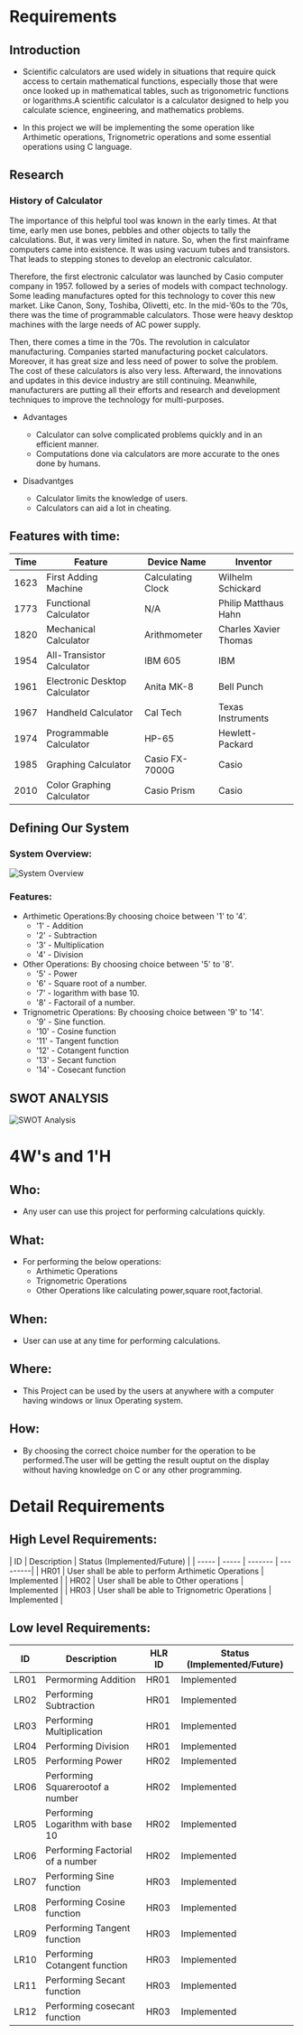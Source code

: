 # Requirements
## Introduction
 * Scientific calculators are used widely in situations that require quick access to certain mathematical functions, especially those that were once looked up in mathematical tables, such as trigonometric functions or logarithms.A scientific calculator is a calculator designed to help you calculate science, engineering, and mathematics problems. 

 * In this project we will be implementing the some operation like Arthimetic operations, Trignometric operations and some essential operations using C language.
 

## Research
### History of Calculator
The importance of this helpful tool was known in the early times. At that time, early men use bones, pebbles and other objects to tally the calculations. But, it was very limited in nature. So, when the first mainframe computers came into existence. It was using vacuum tubes and transistors. That leads to stepping stones to develop an electronic calculator.

Therefore, the first electronic calculator was launched by Casio computer company in 1957. followed by a series of models with compact technology. Some leading manufactures opted for this technology to cover this new market. Like Canon, Sony, Toshiba, Olivetti, etc.
In the mid-’60s to the ’70s, there was the time of programmable calculators. Those were heavy desktop machines with the large needs of AC power supply.

Then, there comes a time in the ’70s. The revolution in calculator manufacturing. Companies started manufacturing pocket calculators. Moreover, it has great size and less need of power to solve the problem. The cost of these calculators is also very less.
Afterward, the innovations and updates in this device industry are still continuing. Meanwhile, manufacturers are putting all their efforts and research and development techniques to improve the technology for multi-purposes.

* Advantages
    * Calculator can solve complicated problems quickly and in an efficient manner.
    * Computations done via calculators are more accurate to the ones done by humans.

* Disadvantges
    * Calculator limits the knowledge of users.
    * Calculators can aid a lot in cheating.

## Features with time: 
| Time | Feature | Device Name | Inventor |
| ---- | ------ | ---------- | ---------|
| 1623 | First Adding Machine | Calculating Clock | Wilhelm Schickard |
| 1773 | Functional Calculator | N/A | Philip Matthaus Hahn | 
| 1820 | Mechanical Calculator | Arithmometer | Charles Xavier Thomas |
| 1954 | All-Transistor Calculator | IBM 605 | IBM |
| 1961 | Electronic Desktop Calculator | Anita MK-8 | Bell Punch |
| 1967 | Handheld Calculator | Cal Tech | Texas Instruments |
| 1974 | Programmable Calculator | HP-65 | Hewlett-Packard |
| 1985 | Graphing Calculator | Casio FX-7000G | Casio |
| 2010 | Color Graphing Calculator | Casio Prism | Casio |

## Defining Our System
### System Overview:
![System Overview](https://github.com/ShodaPratheepKumarReddy/stepin255957/blob/main/1_Requirements/System.png)
### Features:
* Arthimetic Operations:By choosing  choice between '1' to '4'.
    * '1' - Addition
    * '2' - Subtraction
    * '3' - Multiplication
    * '4' - Division
* Other Operations: By choosing choice between '5' to '8'.
    * '5' - Power
    * '6' - Square root of a number.
    * '7' - logarithm with base 10.
    * '8' - Factorail of a number.
* Trignometric Operations: By choosing choice between '9' to '14'.
    * '9'  - Sine function.
    * '10' - Cosine function
    * '11' - Tangent function
    * '12' - Cotangent function
    * '13' - Secant function
    * '14' - Cosecant function

## SWOT ANALYSIS
![SWOT Analysis](https://github.com/ShodaPratheepKumarReddy/stepin255957/blob/main/1_Requirements/swot.png)

# 4W&#39;s and 1&#39;H

## Who:
* Any user can use this project for performing calculations quickly.

## What:
* For performing the below operations:
    * Arthimetic Operations
    * Trignometric Operations
    * Other Operations like calculating power,square root,factorial.

## When:
* User can use at any time for performing calculations. 

## Where:
* This Project can be used by the users at anywhere with a computer having windows or linux Operating system.

## How:
* By choosing the correct choice number for the operation to be performed.The user will be getting the result ouptut on the display without having knowledge on C or any other programming.

# Detail Requirements
## High Level Requirements: 
| ID | Description | Status (Implemented/Future) | 
| ----- | ----- | ------- | ---------|
| HR01 | User shall be able to perform Arthimetic Operations | Implemented | 
| HR02 | User shall be able to Other operations | Implemented |
| HR03 | User shall be able to Trignometric Operations | Implemented |

##  Low level Requirements:

| ID | Description | HLR ID | Status (Implemented/Future) |
| ------ | --------- | ------ | ----- |
| LR01 | Permorming Addition | HR01 | Implemented |
| LR02 | Performing Subtraction | HR01 | Implemented |
| LR03 | Performing Multiplication | HR01 | Implemented |
| LR04 | Performing Division | HR01 | Implemented |
| LR05 | Performing Power | HR02 | Implemented |
| LR06 | Performing Squarerootof a number | HR02 | Implemented |
| LR05 | Performing Logarithm with base 10 | HR02 | Implemented |
| LR06 | Performing Factorial of a number | HR02 | Implemented |
| LR07 | Performing Sine function | HR03 | Implemented |
| LR08 | Performing Cosine function | HR03 | Implemented |
| LR09 | Performing Tangent function | HR03 | Implemented |
| LR10 | Performing Cotangent function | HR03 | Implemented |
| LR11 | Performing Secant function | HR03 | Implemented |
| LR12 | Performing cosecant function | HR03 | Implemented |